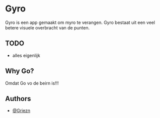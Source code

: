 # Gyro
Gyro is een app gemaakt om myro te verangen. Gyro bestaat uit een veel betere visuele overbracht van de punten.

## TODO
- alles eigenlijk

## Why Go?
Omdat Go vo de beirn is!!!

## Authors
- [@Griezn](https://github.com/Griezn)
